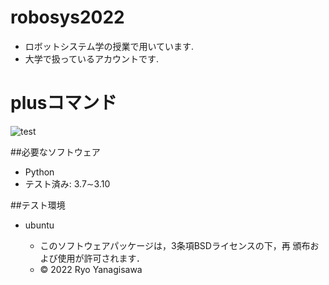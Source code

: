 # robosys2022

* ロボットシステム学の授業で用いています.
* 大学で扱っているアカウントです.

# plusコマンド
![test](https://github.com/ryo0806/robosys202x/actions/workflows/test.yml/badge.svg)

##必要なソフトウェア
* Python
 * テスト済み: 3.7∼3.10

##テスト環境
* ubuntu

  * このソフトウェアパッケージは，3条項BSDライセンスの下，再
頒布および使用が許可されます．
  * © 2022 Ryo Yanagisawa


